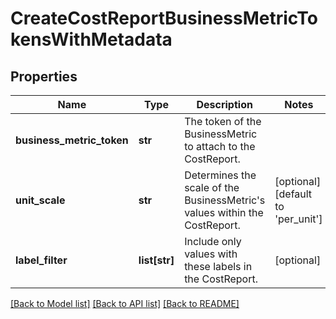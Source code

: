 # CreateCostReportBusinessMetricTokensWithMetadata

## Properties
Name | Type | Description | Notes
------------ | ------------- | ------------- | -------------
**business_metric_token** | **str** | The token of the BusinessMetric to attach to the CostReport. | 
**unit_scale** | **str** | Determines the scale of the BusinessMetric&#39;s values within the CostReport. | [optional] [default to 'per_unit']
**label_filter** | **list[str]** | Include only values with these labels in the CostReport. | [optional] 

[[Back to Model list]](../README.md#documentation-for-models) [[Back to API list]](../README.md#documentation-for-api-endpoints) [[Back to README]](../README.md)


